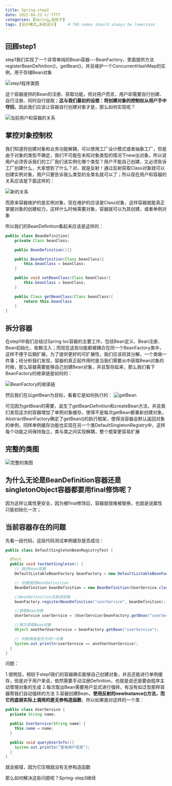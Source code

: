 ```yaml
---
title: Spring-step2
date: 2022-04-22 +/-TTTT
categories: [Spring,造轮子]
tags: [设计模式,系统设计]     # TAG names should always be lowercase
---
```


## 回顾step1

step1我们实现了一个非常单纯的Bean容器---BeanFactory，里面提供方法registerBeanDefinition()，getBean()，并且维护一个ConcurrentHashMap的实例，用于存储Bean对象

![step1程序类图](/blog/202204212141036.png "step1程序类图")

这个容器提供的Bean的注册、获取功能，但对用户而言，用户却需要自行创建、自行注册、同时自行提取；**这与我们最初的设想：将创建对象的控制权从用户手中夺回**，因此我们应该让容器自行创建对象才是，那么如何实现呢？

![当前用户和容器的关系](/blog/202204221117021.png "当前用户和容器的关系")

## 掌控对象控制权

我们知道将创建对象和业务功能解耦，可以使用工厂设计模式或者抽象工厂，但是由于对象的类型不确定，我们不可能在未知对象类型的情况下new出对象，所以说用户必须告诉我们的工厂我们该实例化哪个类型？用户不能自己创建，又必须告诉工厂创建什么，大家想到了什么？对，就是反射！通过反射获取Class对象就可以创建实例对象，用户只要告诉我么类型的全类名就可以了；所以现在用户和容器的关系应该是下面这样的：

![新的关系](/blog/202204221129943.png "新的关系")

而原来容器维护的是实例对象，现在维护的应该是Class对象，这样容器就能真正掌握对象的创建权力，这样什么时候需要对象，容器就可以为其创建，或者单例对象

所以我们的BeanDefinition看起来应该是这样的：

```java
public class BeanDefinition{
    private Class beanClass;

    public BeanDefinition(){}

    public BeanDefinition(Class beanClass){
        this.beanClass = beanClass;
    }

    public void setBeanClass(Class beanClass){
        this.beanClass = beanClass;
    }

    public Class getBeanClass(Class beanClass){
        return this.beanClass
    }
}
```

## 拆分容器

在step1中我们总结过Spring Ioc容器的主要工作，包括Bean定义、Bean注册、Bean初始化、依赖注入；而现在这些功能都被耦合在同一个BeanFactory类中，这样不便于后期扩展，为了提供更好的可扩展性，我们应该将其分解，一个类做一件事；经分析我们发现，容器的真正起作用时是当我们需要从中获取Bean对象的时候，那么容器需要能够自己创建Bean对象，并且暂存起来，那么我们看下BeanFactory的继承链是如何的：

![BeanFactory的继承链](/blog/202204251710776.png "BeanFactory的继承链")

然后我们在以getBean为目标，看看它是如何执行的：
![getBean](/blog/202204271635434.png "getBean")

可见因为getBean的需要，诞生了getBeanDefinition和createBean方法，并且我们发现这次的容器增加了单例对象缓存，使得不是每次getBean都重新创建对象，AbstractBeanFactory确定了getBean()的执行框架，使得该容器会默认返回对象的单例，同样单例缓存功能也实现在另一个类DefaultSingletonRegistry中，这样每个功能之间保持独立，类与类之间实现解耦，整个框架更容易扩展

## 完整的类图
![完整的类图](https://cdn.jsdelivr.net/gh/Casflawed/img-host@master/blog/202204271715202.png "完整的类图")

## 为什么无论是BeanDefinition容器还是singletonObject容器都要用final修饰呢？
因为这样让属性更安全，因为被final修饰后，容器就很难被替换，也就是说属性只能初始化一次；

## 当前容器存在的问题
先看一段代码，这段代码测试单例缓存是否成功：

```java
public class DefaultSingletonBeanRegistryTest {

  @Test
  public void testGetSingleton() {
    // 我的bean容器
    DefaultListableBeanFactory beanFactory = new DefaultListableBeanFactory();

    // 创建我的BeanDefinition
    BeanDefinition beanDefinition = new BeanDefinition(UserService.class);

    //BeanDefinition注册进容器
    beanFactory.registerBeanDefinition("userService", beanDefinition);

    //获取Bean对象
    UserService userService = (UserService)beanFactory.getBean("userService");

    //再次获取Bean对象
    Object anotherUserService = beanFactory.getBean("userService");

    // 判断两者是否为同一对象
    System.out.println(userService == anotherUserService);
  }
}
```

问题：

1.很明显，相较于step1我们的容器确实能够自己创建对象，并且还能进行单例缓存，但是对于用户来说，依然需要手动注册Definition，也就是说还是要由程序主动管理对象的生成
2.每次取出Bean需要用户显式进行强转，有没有如泛型那样容器帮我们自动强转的方法
3.容器创建Bean，**使用反射的newInstance()方法，而它的底层实际上调用的是无参构造函数**，所以如果面对这样的一个类：

```java
public class UserService {
  private String name;

  public UserService(String name) {
    this.name = name;
  }

  public void queryUserInfo(){
    System.out.println("查询用户信息");
  }
}
```

就会报错，因为它压根就没有无参构造函数

那么如何解决这些问题呢？Spring-step3继续